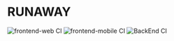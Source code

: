 # RUNAWAY
![frontend-web CI](https://github.com/umcody/runaway/workflows/frontend-web%20CI/badge.svg?event=pull_request) ![frontend-mobile CI](https://github.com/umcody/runaway/workflows/frontend-mobile%20CI/badge.svg?event=pull_request) ![BackEnd CI](https://github.com/umcody/runaway/workflows/BackEnd%20CI/badge.svg?event=pull_request)
